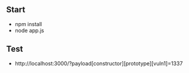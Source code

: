 ## Start

  * npm install
  * node app.js

## Test

  * http://localhost:3000/?payload[constructor][prototype][vuln1]=1337
